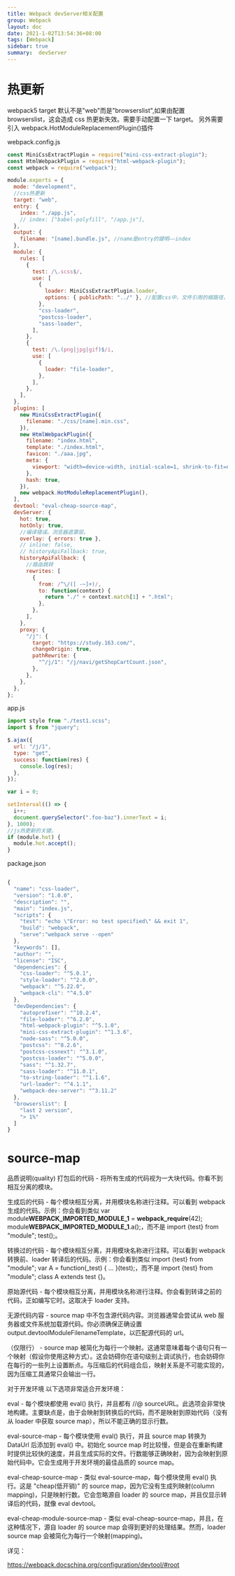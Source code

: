 ```yaml
---
title: Webpack devServer相关配置
group: Webpack
layout: doc
date: 2021-1-02T13:54:36+08:00
tags: [Webpack]
sidebar: true
summary:  devServer
---
```


# 热更新

webpack5 target 默认不是"web"而是"browserslist",如果由配置 browserslist，这会造成 css 热更新失效。需要手动配置一下 target。
另外需要引入 webpack.HotModuleReplacementPlugin()插件

webpack.config.js

```javascript
const MiniCssExtractPlugin = require("mini-css-extract-plugin");
const HtmlWebpackPlugin = require("html-webpack-plugin");
const webpack = require("webpack");

module.exports = {
  mode: "development",
  //css热更新
  target: "web",
  entry: {
    index: "./app.js",
    // index: ["babel-polyfill", "/app.js"],
  },
  output: {
    filename: "[name].bundle.js", //name是entry的键明——index
  },
  module: {
    rules: [
      {
        test: /\.scss$/,
        use: [
          {
            loader: MiniCssExtractPlugin.loader,
            options: { publicPath: "../" }, //配置css中，文件引用的根路径，这里css都放入了css文件夹，所以要"../"往上找一级
          },
          "css-loader",
          "postcss-loader",
          "sass-loader",
        ],
      },
      {
        test: /\.(png|jpg|gif)$/i,
        use: [
          {
            loader: "file-loader",
          },
        ],
      },
    ],
  },
  plugins: [
    new MiniCssExtractPlugin({
      filename: "./css/[name].min.css",
    }),
    new HtmlWebpackPlugin({
      filename: "index.html",
      template: "./index.html",
      favicon: "./aaa.jpg",
      meta: {
        viewport: "width=device-width, initial-scale=1, shrink-to-fit=no",
      },
      hash: true,
    }),
    new webpack.HotModuleReplacementPlugin(),
  ],
  devtool: "eval-cheap-source-map",
  devServer: {
    hot: true,
    hotOnly: true,
    //编译错误。浏览器遮罩层。
    overlay: { errors: true },
    // inline: false,
    // historyApiFallback: true,
    historyApiFallback: {
      //路由跳转
      rewrites: [
        {
          from: /^\/([ -~]+)/,
          to: function(context) {
            return "./" + context.match[1] + ".html";
          },
        },
      ],
    },
    proxy: {
      "/j": {
        target: "https://study.163.com/",
        changeOrigin: true,
        pathRewrite: {
          "^/j/1": "/j/navi/getShopCartCount.json",
        },
      },
    },
  },
};
```

app.js

```javascript
import style from "./test1.scss";
import $ from "jquery";

$.ajax({
  url: "/j/1",
  type: "get",
  success: function(res) {
    console.log(res);
  },
});

var i = 0;

setInterval(() => {
  i++;
  document.querySelector(".foo-baz").innerText = i;
}, 1000);
//js热更新的关键。
if (module.hot) {
  module.hot.accept();
}
```

package.json

```javascript

{
  "name": "css-loader",
  "version": "1.0.0",
  "description": "",
  "main": "index.js",
  "scripts": {
    "test": "echo \"Error: no test specified\" && exit 1",
    "build": "webpack",
    "serve":"webpack serve --open"
  },
  "keywords": [],
  "author": "",
  "license": "ISC",
  "dependencies": {
    "css-loader": "^5.0.1",
    "style-loader": "^2.0.0",
    "webpack": "^5.22.0",
    "webpack-cli": "^4.5.0"
  },
  "devDependencies": {
    "autoprefixer": "^10.2.4",
    "file-loader": "^6.2.0",
    "html-webpack-plugin": "^5.1.0",
    "mini-css-extract-plugin": "^1.3.6",
    "node-sass": "^5.0.0",
    "postcss": "^8.2.6",
    "postcss-cssnext": "^3.1.0",
    "postcss-loader": "^5.0.0",
    "sass": "^1.32.7",
    "sass-loader": "^11.0.1",
    "to-string-loader": "^1.1.6",
    "url-loader": "^4.1.1",
    "webpack-dev-server": "^3.11.2"
  },
  "browserslist": [
    "last 2 version",
    "> 1%"
  ]
}

```

# source-map

品质说明(quality)
打包后的代码 - 将所有生成的代码视为一大块代码。你看不到相互分离的模块。

生成后的代码 - 每个模块相互分离，并用模块名称进行注释。可以看到 webpack 生成的代码。示例：你会看到类似 var module**WEBPACK_IMPORTED_MODULE_1** = **webpack_require**(42); module**WEBPACK_IMPORTED_MODULE_1**.a();，而不是 import {test} from "module"; test();。

转换过的代码 - 每个模块相互分离，并用模块名称进行注释。可以看到 webpack 转换前、loader 转译后的代码。示例：你会看到类似 import {test} from "module"; var A = function(\_test) { ... }(test);，而不是 import {test} from "module"; class A extends test {}。

原始源代码 - 每个模块相互分离，并用模块名称进行注释。你会看到转译之前的代码，正如编写它时。这取决于 loader 支持。

无源代码内容 - source map 中不包含源代码内容。浏览器通常会尝试从 web 服务器或文件系统加载源代码。你必须确保正确设置 output.devtoolModuleFilenameTemplate，以匹配源代码的 url。

（仅限行） - source map 被简化为每行一个映射。这通常意味着每个语句只有一个映射（假设你使用这种方式）。这会妨碍你在语句级别上调试执行，也会妨碍你在每行的一些列上设置断点。与压缩后的代码组合后，映射关系是不可能实现的，因为压缩工具通常只会输出一行。

对于开发环境
以下选项非常适合开发环境：

eval - 每个模块都使用 eval() 执行，并且都有 //@ sourceURL。此选项会非常快地构建。主要缺点是，由于会映射到转换后的代码，而不是映射到原始代码（没有从 loader 中获取 source map），所以不能正确的显示行数。

eval-source-map - 每个模块使用 eval() 执行，并且 source map 转换为 DataUrl 后添加到 eval() 中。初始化 source map 时比较慢，但是会在重新构建时提供比较快的速度，并且生成实际的文件。行数能够正确映射，因为会映射到原始代码中。它会生成用于开发环境的最佳品质的 source map。

eval-cheap-source-map - 类似 eval-source-map，每个模块使用 eval() 执行。这是 "cheap(低开销)" 的 source map，因为它没有生成列映射(column mapping)，只是映射行数。它会忽略源自 loader 的 source map，并且仅显示转译后的代码，就像 eval devtool。

eval-cheap-module-source-map - 类似 eval-cheap-source-map，并且，在这种情况下，源自 loader 的 source map 会得到更好的处理结果。然而，loader source map 会被简化为每行一个映射(mapping)。

详见：

<a href="https://webpack.docschina.org/configuration/devtool/#root">https://webpack.docschina.org/configuration/devtool/#root</a>
